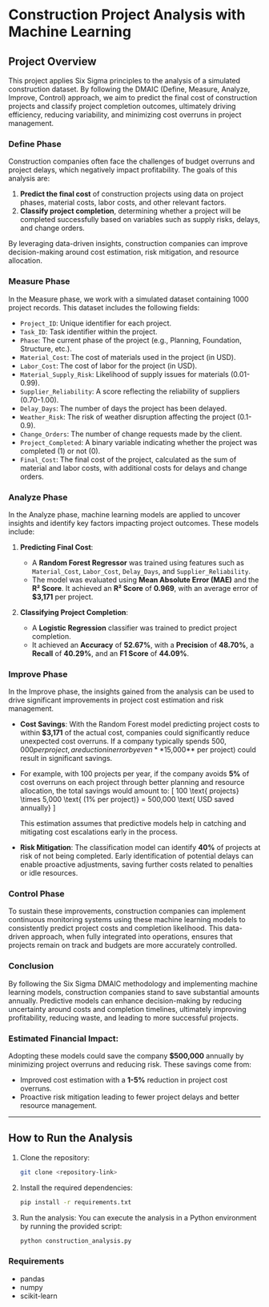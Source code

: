 # Construction Project Analysis with Machine Learning

## Project Overview
This project applies Six Sigma principles to the analysis of a simulated construction dataset. By following the DMAIC (Define, Measure, Analyze, Improve, Control) approach, we aim to predict the final cost of construction projects and classify project completion outcomes, ultimately driving efficiency, reducing variability, and minimizing cost overruns in project management.

### Define Phase
Construction companies often face the challenges of budget overruns and project delays, which negatively impact profitability. The goals of this analysis are:
1. **Predict the final cost** of construction projects using data on project phases, material costs, labor costs, and other relevant factors.
2. **Classify project completion**, determining whether a project will be completed successfully based on variables such as supply risks, delays, and change orders.

By leveraging data-driven insights, construction companies can improve decision-making around cost estimation, risk mitigation, and resource allocation.

### Measure Phase
In the Measure phase, we work with a simulated dataset containing 1000 project records. This dataset includes the following fields:
- `Project_ID`: Unique identifier for each project.
- `Task_ID`: Task identifier within the project.
- `Phase`: The current phase of the project (e.g., Planning, Foundation, Structure, etc.).
- `Material_Cost`: The cost of materials used in the project (in USD).
- `Labor_Cost`: The cost of labor for the project (in USD).
- `Material_Supply_Risk`: Likelihood of supply issues for materials (0.01-0.99).
- `Supplier_Reliability`: A score reflecting the reliability of suppliers (0.70-1.00).
- `Delay_Days`: The number of days the project has been delayed.
- `Weather_Risk`: The risk of weather disruption affecting the project (0.1-0.9).
- `Change_Orders`: The number of change requests made by the client.
- `Project_Completed`: A binary variable indicating whether the project was completed (1) or not (0).
- `Final_Cost`: The final cost of the project, calculated as the sum of material and labor costs, with additional costs for delays and change orders.

### Analyze Phase
In the Analyze phase, machine learning models are applied to uncover insights and identify key factors impacting project outcomes. These models include:

1. **Predicting Final Cost**:
   - A **Random Forest Regressor** was trained using features such as `Material_Cost`, `Labor_Cost`, `Delay_Days`, and `Supplier_Reliability`.
   - The model was evaluated using **Mean Absolute Error (MAE)** and the **R² Score**. It achieved an **R² Score** of **0.969**, with an average error of **$3,171** per project.

2. **Classifying Project Completion**:
   - A **Logistic Regression** classifier was trained to predict project completion.
   - It achieved an **Accuracy** of **52.67%**, with a **Precision** of **48.70%**, a **Recall** of **40.29%**, and an **F1 Score** of **44.09%**.

### Improve Phase
In the Improve phase, the insights gained from the analysis can be used to drive significant improvements in project cost estimation and risk management.

- **Cost Savings**: With the Random Forest model predicting project costs to within **$3,171** of the actual cost, companies could significantly reduce unexpected cost overruns. If a company typically spends $500,000 per project, a reduction in error by even **1%** (equivalent to **$5,000** per project) could result in significant savings.

- For example, with 100 projects per year, if the company avoids **5%** of cost overruns on each project through better planning and resource allocation, the total savings would amount to:
   \[
   100 \text{ projects} \times 5,000 \text{ (1% per project)} = 500,000 \text{ USD saved annually}
   \]
   
   This estimation assumes that predictive models help in catching and mitigating cost escalations early in the process.

- **Risk Mitigation**: The classification model can identify **40%** of projects at risk of not being completed. Early identification of potential delays can enable proactive adjustments, saving further costs related to penalties or idle resources.

### Control Phase
To sustain these improvements, construction companies can implement continuous monitoring systems using these machine learning models to consistently predict project costs and completion likelihood. This data-driven approach, when fully integrated into operations, ensures that projects remain on track and budgets are more accurately controlled.

### Conclusion
By following the Six Sigma DMAIC methodology and implementing machine learning models, construction companies stand to save substantial amounts annually. Predictive models can enhance decision-making by reducing uncertainty around costs and completion timelines, ultimately improving profitability, reducing waste, and leading to more successful projects.

### Estimated Financial Impact:
Adopting these models could save the company **$500,000** annually by minimizing project overruns and reducing risk. These savings come from:
- Improved cost estimation with a **1-5%** reduction in project cost overruns.
- Proactive risk mitigation leading to fewer project delays and better resource management.

---

## How to Run the Analysis

1. Clone the repository:
    ```bash
    git clone <repository-link>
    ```

2. Install the required dependencies:
    ```bash
    pip install -r requirements.txt
    ```

3. Run the analysis:
    You can execute the analysis in a Python environment by running the provided script:
    ```bash
    python construction_analysis.py
    ```

### Requirements
- pandas
- numpy
- scikit-learn
